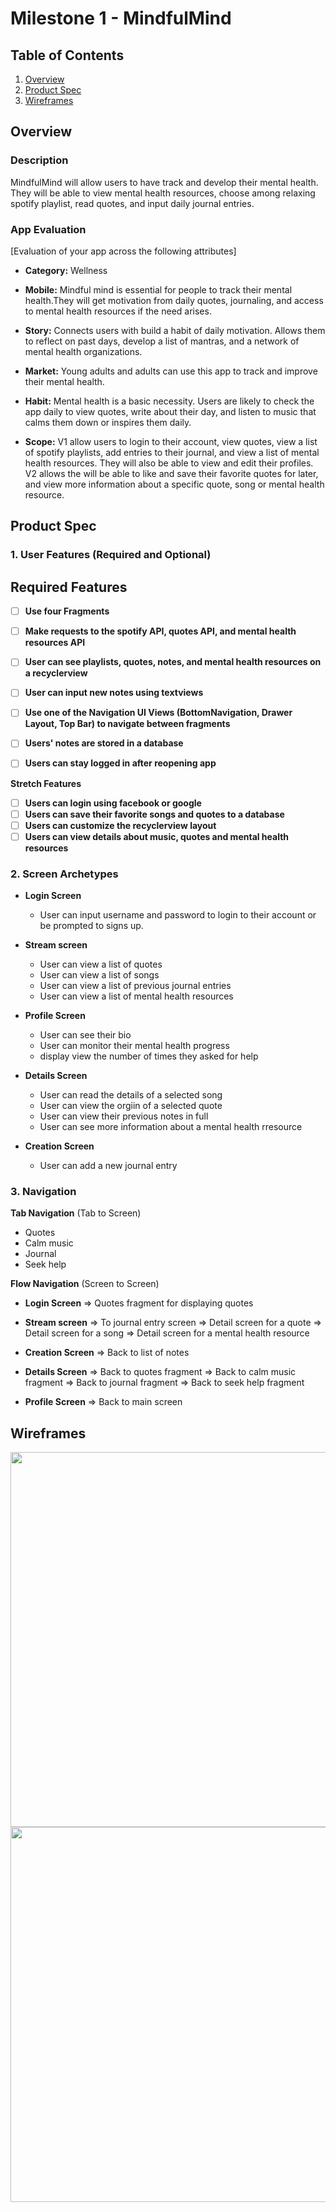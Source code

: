 # Milestone 1 - MindfulMind

## Table of Contents

1. [Overview](#Overview)
1. [Product Spec](#Product-Spec)
1. [Wireframes](#Wireframes)

## Overview

### Description

MindfulMind will allow users to have track and develop their mental health. They will be able to view mental health resources, choose among relaxing spotify playlist, read quotes, and input daily journal entries. 



### App Evaluation

[Evaluation of your app across the following attributes]
- **Category:** Wellness
- **Mobile:** Mindful mind is essential for people to track their mental health.They will get motivation from daily quotes, journaling, and access to mental health resources if the need arises.

- **Story:** Connects users with build a habit of daily motivation. Allows them to reflect on past days, develop a list of mantras, and a network of mental health organizations.


- **Market:** Young adults and adults can use this app to track and improve their mental health. 


- **Habit:** Mental health is a basic necessity. Users are likely to check the app daily to view quotes, write about their day, and listen to music that calms them down or inspires them daily. 


- **Scope:** V1 allow users to login to their account, view quotes, view a list of spotify playlists, add entries to their journal, and view a list of mental health resources. They will also be able to view and edit their profiles.  V2 allows the will be able to like and save their favorite quotes for later, and view more information about a specific quote, song or mental health resource. 


## Product Spec

### 1. User Features (Required and Optional)

## Required Features

- [ ] **Use four Fragments**

- [ ] **Make requests to the spotify API, quotes API, and mental health resources API**

- [ ] **User can see playlists, quotes, notes, and mental health resources on a recyclerview**

- [ ] **User can input new notes using textviews**

- [ ] **Use one of the Navigation UI Views (BottomNavigation, Drawer Layout, Top Bar) to navigate between fragments**

- [ ] **Users' notes are stored in a database**

- [ ] **Users can stay logged in after reopening app**

**Stretch Features**

- [ ] **Users can login using facebook or google**
- [ ] **Users can save their favorite songs and quotes to a database**
- [ ] **Users can customize the recyclerview layout**
- [ ] **Users can view details about music, quotes and mental health resources**

### 2. Screen Archetypes

- **Login Screen**
  - User can input username and password to login to their account or be prompted to  signs up.
  
- **Stream screen** 
    
  - User can view a list of quotes
  - User can view a list of songs
  - User can view a list of previous journal entries
  - User can view a list of mental health resources

- **Profile Screen**
  - User can see their bio
  - User can monitor their mental health progress
  - display view the number of times they asked for help



- **Details Screen**
  - User can read the details of a selected song
  - User can view the  orgiin of a selected quote 
  - User can view their previous notes in full 
  - User can see more information about a mental health rresource

- **Creation Screen**
    - User can add a new journal entry

### 3. Navigation

**Tab Navigation** (Tab to Screen)
- Quotes
- Calm music 
- Journal 
- Seek help


**Flow Navigation** (Screen to Screen)

- **Login Screen**
    => Quotes fragment for displaying quotes
    
    
- **Stream screen** 
  => To journal entry screen
  => Detail screen for a quote
  => Detail screen for a song
  => Detail screen for a mental health resource
    
- **Creation Screen**
    => Back to list of notes
    
    
- **Details Screen**
  => Back to quotes fragment
  => Back to calm music fragment
  => Back to journal fragment
  => Back to seek help fragment

- **Profile Screen**
  => Back to main screen

## Wireframes

<img src="https://i.imgur.com/iC4IXc4.png" width=600>
<img src="https://i.imgur.com/NnUYuCL.png" width=600>

